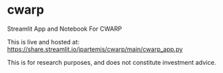 # cwarp
Streamlit App and Notebook For CWARP

This is live and hosted at:
https://share.streamlit.io/jpartemis/cwarp/main/cwarp_app.py

This is for research purposes, and does not constitute investment advice. 

